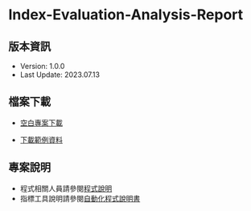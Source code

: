 # Index-Evaluation-Analysis-Report

## 版本資訊

- Version: 1.0.0
- Last Update: 2023.07.13

## 檔案下載

- [空白專案下載](https://minhaskamal.github.io/DownGit/#/home?url=https:%2F%2Fgithub.com%2Fchenshenyi%2FIndex-Evaluation-Analysis-Report%2Ftree%2Fmain%2Ftemplate)

- [下載範例資料](https://minhaskamal.github.io/DownGit/#/home?url=https:%2F%2Fgithub.com%2Fchenshenyi%2FIndex-Evaluation-Analysis-Report%2Ftree%2Fmain%2Fexample)

## 專案說明

- 程式相關人員請參閱[程式說明](/docs/README.md)
- 指標工具說明請參閱[自動化程式說明書](/example/自動化程式說明書.pdf)
